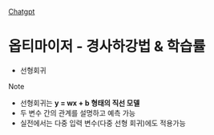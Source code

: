 [Chatgpt](https://chatgpt.com/?model=auto)

# 옵티마이저 - 경사하강법 & 학습률

- 선형회귀
> [!NOTE]
- 선형회귀는 **y = wx + b  형태의 직선 모델**
- 두 변수 간의 관계를 설명하고 예측 가능
- 실전에서는 다중 입력 변수(다중 선형 회귀)에도 적용가능
